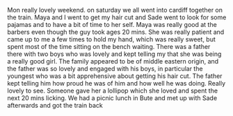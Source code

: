 Mon really lovely weekend. on saturday we all went into cardiff together on the train. Maya and I went to get my hair cut and Sade went to look for some pajamas and to have a bit of time to her self. Maya was really good at the barbers even though the guy took ages 20 mins. She was really patient and came up to me a few times to hold my hand, which was really sweet, but spent most of the time sitting on the bench waiting. There was a father there with two boys who was lovely and kept telling my that she was being a really good girl. The family appeared to be of middle eastern origin, and the father was so lovely and engaged with his boys, in particular the youngest who was a bit apprehensive about getting his hair cut. The father kept telling him how proud he was of him and how well he was doing. Really lovely to see. Someone gave her a lollipop which she loved and spent the next 20 mins licking. We had a picnic lunch in Bute and met up with Sade afterwards and got the train back
